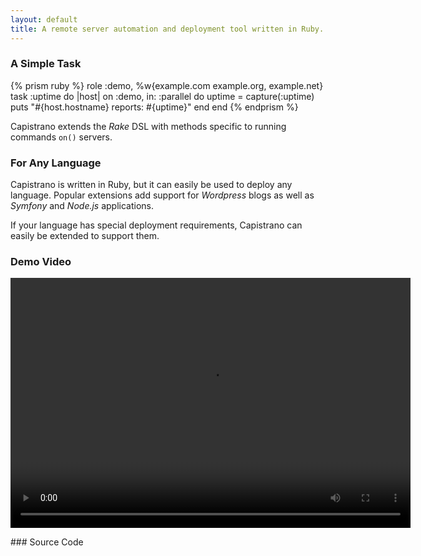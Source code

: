 ```yaml
---
layout: default
title: A remote server automation and deployment tool written in Ruby.
---
```


### A Simple Task

{% prism ruby %}
role :demo, %w{example.com example.org, example.net}
task :uptime do |host|
  on :demo, in: :parallel do
    uptime = capture(:uptime)
    puts "#{host.hostname} reports: #{uptime}"
  end
end
{% endprism %}

Capistrano extends the *Rake* DSL with methods specific to running commands
`on()` servers.

### For Any Language

Capistrano is written in Ruby, but it can easily be used to deploy any
language. Popular extensions add support for *Wordpress* blogs as well as
*Symfony* and *Node.js* applications.

If your language has special deployment requirements, Capistrano can easily be
extended to support them.

### Demo Video

<video id="demo" class="video-js vjs-default-skin" controls preload="auto" width="640" height="400" data-setup="{}">
  <source src="http://capistrano-screencasts.s3.amazonaws.com/Capistrano%20Introduction%20Video.mp4" type='video/mp4'>
</video>

### Source Code

<div class="github-widget" data-repo="capistrano/capistrano"></div>
<div class="github-widget" data-repo="capistrano/rails"></div>
<div class="github-widget" data-repo="capistrano/documentation"></div>
